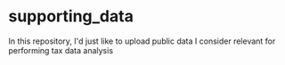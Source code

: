 # supporting_data
In this repository, I'd just like to upload public data I consider relevant for performing tax data analysis
